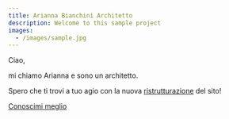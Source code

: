 ```yaml
---
title: Arianna Bianchini Architetto
description: Welcome to this sample project
images:
  - /images/sample.jpg
---
```


Ciao,

mi chiamo Arianna e sono un architetto.

Spero che ti trovi a tuo agio con la nuova [ristrutturazione](/realizzioni) del sito!

[Conoscimi meglio](/about "Conoscimi meglio")